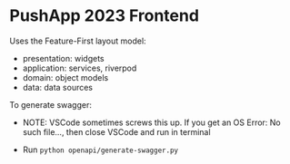# PushApp 2023 Frontend

Uses the Feature-First layout model:

- presentation: widgets
- application: services, riverpod 
- domain: object models
- data: data sources

To generate swagger:
- NOTE: VSCode sometimes screws this up. If you get an OS Error: No such file..., then close VSCode and run in terminal
* Run `python openapi/generate-swagger.py`